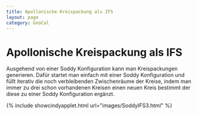 ```yaml
---
title: Apollonische Kreispackung als IFS
layout: page
category: GeoCal
---
```


# Apollonische Kreispackung als IFS
Ausgehend von einer Soddy Konfiguration kann man Kreispackungen generieren. Dafür startet man einfach mit einer Soddy Konfiguration und füllt iterativ die noch verbleibenden Zwischenräume der Kreise, indem man immer zu drei schon vorhandenen Kreisen einen neuen Kreis bestimmt der diese zu einer Soddy Konfiguration ergänzt.

{% include showcindyapplet.html url="images/SoddyIFS3.html" %}

